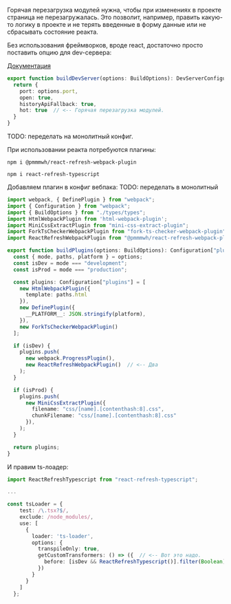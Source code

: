 Горячая перезагрузка модулей нужна, чтобы при изменениях в проекте страница не перезагружалась. Это позволит, например, править какую-то логику в проекте и не терять введенные в форму данные или не сбрасывать состояние реакта.

Без использования фреймворков, вроде react, достаточно просто поставить опцию для dev-сервера:

[Документация](https://webpack.js.org/concepts/hot-module-replacement/)

```typescript
export function buildDevServer(options: BuildOptions): DevServerConfiguration {
  return {
    port: options.port,
    open: true,
    historyApiFallback: true,
    hot: true  // <-- Горячая перезагрузка модулей.
  }
}
```

TODO: переделать на монолитный конфиг.

При использовании реакта потребуются плагины:

```
npm i @pmmmwh/react-refresh-webpack-plugin
```

```
npm i react-refresh-typescript
```



Добавляем плагин в конфиг вебпака: TODO: переделать в монолитный

```typescript
import webpack, { DefinePlugin } from "webpack";
import { Configuration } from "webpack";
import { BuildOptions } from "./types/types";
import HtmlWebpackPlugin from 'html-webpack-plugin';
import MiniCssExtractPlugin from "mini-css-extract-plugin";
import ForkTsCheckerWebpackPlugin from "fork-ts-checker-webpack-plugin";
import ReactRefreshWebpackPlugin from "@pmmmwh/react-refresh-webpack-plugin";  // <-- Раз

export function buildPlugins(options: BuildOptions): Configuration["plugins"]{
  const { mode, paths, platform } = options;
  const isDev = mode === "development";
  const isProd = mode === "production";

  const plugins: Configuration["plugins"] = [
    new HtmlWebpackPlugin({
      template: paths.html
    }),
    new DefinePlugin({
      __PLATFORM__: JSON.stringify(platform),
    }),
    new ForkTsCheckerWebpackPlugin()
  ];

  if (isDev) {
    plugins.push(
      new webpack.ProgressPlugin(),
      new ReactRefreshWebpackPlugin()  // <-- Два
    );
  }

  if (isProd) {
    plugins.push(
      new MiniCssExtractPlugin({
        filename: "css/[name].[contenthash:8].css",
        chunkFilename: "css/[name].[contenthash:8].css"
      }),
    );
  }

  return plugins;
}
```

И правим ts-лоадер:

```typescript
import ReactRefreshTypescript from "react-refresh-typescript";

...

const tsLoader = {
    test: /\.tsx?$/,
    exclude: /node_modules/,
    use: [
      {
        loader: 'ts-loader',
        options: {
          transpileOnly: true,
          getCustomTransformers: () => ({  // <-- Вот это надо.
            before: [isDev && ReactRefreshTypescript()].filter(Boolean),
          })
        }
      }
    ]
  };
```

